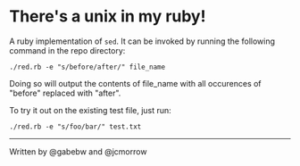 # There's a unix in my ruby!

 A ruby implementation of `sed`.
 It can be invoked by running the following command in the repo directory:

    ./red.rb -e "s/before/after/" file_name

 Doing so will output the contents of file_name with all occurences of "before"
replaced with "after".

 To try it out on the existing test file, just run:

    ./red.rb -e "s/foo/bar/" test.txt

---

Written by @gabebw and @jcmorrow
